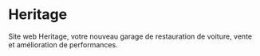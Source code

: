# Heritage
Site web Heritage, votre nouveau garage de restauration de voiture, vente et amélioration de performances.
